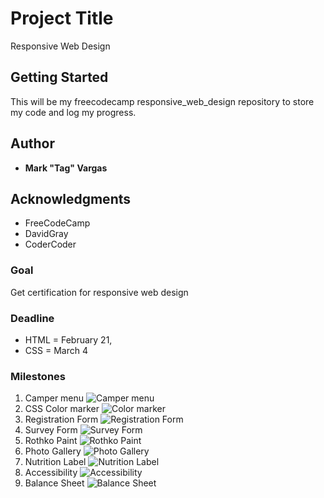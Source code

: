 # Project Title

Responsive Web Design

## Getting Started

This will be my freecodecamp responsive_web_design repository to store my code and log my progress.

## Author

- **Mark "Tag" Vargas**

## Acknowledgments

- FreeCodeCamp
- DavidGray
- CoderCoder

### Goal

Get certification for responsive web design

### Deadline

- HTML = February 21,
- CSS = March 4

### Milestones

1. Camper menu
   ![Camper menu](img/camper_menu.png)
2. CSS Color marker
   ![Color marker](img/CSS_color_markers.png)
3. Registration Form
   ![Registration Form](img/registration_form.png)
4. Survey Form
   ![Survey Form](img/survey_form.png)
5. Rothko Paint
   ![Rothko Paint](img/rothko.png)
6. Photo Gallery
   ![Photo Gallery](/img/photo-gallery.png)
7. Nutrition Label
   ![Nutrition Label](img/nutrition_label.png)
8. Accessibility
   ![Accessibility](img/accessibility.png)
9. Balance Sheet
   ![Balance Sheet](img/balance_sheet.png)
